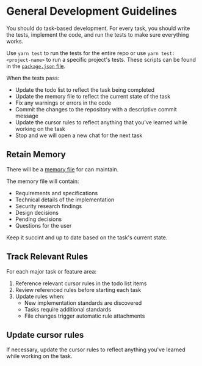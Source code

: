 # General Development Guidelines

You should do task-based development. For every task, you should write the tests, implement the code, and run the tests to make sure everything works.

Use `yarn test` to run the tests for the entire repo or use `yarn test:<project-name>` to run a specific project's tests. These scripts can be found in the [`package.json` file](../../package.json).

When the tests pass:

- Update the todo list to reflect the task being completed
- Update the memory file to reflect the current state of the task
- Fix any warnings or errors in the code
- Commit the changes to the repository with a descriptive commit message
- Update the cursor rules to reflect anything that you've learned while working on the task
- Stop and we will open a new chat for the next task

## Retain Memory

There will be a [memory file](../../.memory.md) for can maintain.

The memory file will contain:

- Requirements and specifications
- Technical details of the implementation
- Security research findings
- Design decisions
- Pending decisions
- Questions for the user

Keep it succint and up to date based on the task's current state.

## Track Relevant Rules

For each major task or feature area:

1. Reference relevant cursor rules in the todo list items
2. Review referenced rules before starting each task
3. Update rules when:
   - New implementation standards are discovered
   - Tasks require additional standards
   - File changes trigger automatic rule attachments

## Update cursor rules

If necessary, update the cursor rules to reflect anything you've learned while working on the task.
